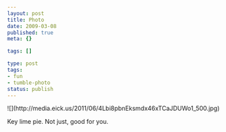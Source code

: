 ```yaml
---
layout: post
title: Photo
date: 2009-03-08
published: true
meta: {}

tags: []

type: post
tags:
- fun
- tumble-photo
status: publish
---
```

<div class="figure">            ![](http://media.eick.us/2011/06/4Lbi8pbnEksmdx46xTCaJDUWo1_500.jpg)        </div>

Key lime pie. Not just, good for you.

